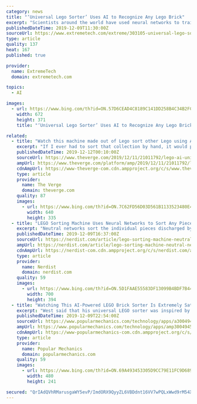 ```yaml
---
category: news
title: "‘Universal Lego Sorter’ Uses AI to Recognize Any Lego Brick"
excerpt: "Scientists around the world have used neural networks to train self-driving cars, diagnose disease, and search for exoplanets. Now, someone is finally leveraging this technology to do something useful: sorting Lego bricks. On YouTube, you can learn how one man created a Lego sorting machine using AI ... the Universal Lego Sorter can recognize ..."
publishedDateTime: 2019-12-09T11:30:00Z
sourceUrl: https://www.extremetech.com/extreme/303105-universal-lego-sorter-uses-ai-to-recognize-any-lego-brick
type: article
quality: 137
heat: 167
published: true

provider:
  name: ExtremeTech
  domain: extremetech.com

topics:
  - AI

images:
  - url: https://www.bing.com/th?id=ON.57D6CEAD4C8189C141DD258B4C34B2FC
    width: 672
    height: 371
    title: "‘Universal Lego Sorter’ Uses AI to Recognize Any Lego Brick"

related:
  - title: "Watch this machine made out of Lego sort other Lego using AI"
    excerpt: "If I ever had to sort that collection by hand, it would probably take me the better part of the next 20 years — but perhaps I could use this AI-powered Lego sorting machine that’s made in large part out of more than 10,000 Lego bricks (via ExtremeTech). Dubbed the “Universal Lego Sorting Machine” by its creator, Daniel West, it’s a ..."
    publishedDateTime: 2019-12-12T00:10:00Z
    sourceUrl: https://www.theverge.com/2019/12/11/21011792/lego-ai-universal-sorting-machine
    ampUrl: https://www.theverge.com/platform/amp/2019/12/11/21011792/lego-ai-universal-sorting-machine
    cdnAmpUrl: https://www-theverge-com.cdn.ampproject.org/c/s/www.theverge.com/platform/amp/2019/12/11/21011792/lego-ai-universal-sorting-machine
    type: article
    provider:
      name: The Verge
      domain: theverge.com
    quality: 87
    images:
      - url: https://www.bing.com/th?id=ON.7C62FD56D03D561B1133523480E48A1F
        width: 640
        height: 335
  - title: "LEGO Sorting Machine Uses Neural Networks to Sort Any Piece"
    excerpt: "Neutral networks sort the individual pieces discharged by the “vibration feeder.” The most astounding part of the universal LEGO sorter is its use of artificial intelligence, specifically machine learning, and even more specifically, convolutional neural networks. West describes in more detail how the neural networks work in the video below ..."
    publishedDateTime: 2019-12-09T16:37:00Z
    sourceUrl: https://nerdist.com/article/lego-sorting-machine-neutral-networks/
    ampUrl: https://nerdist.com/article/lego-sorting-machine-neutral-networks/?amp
    cdnAmpUrl: https://nerdist-com.cdn.ampproject.org/c/s/nerdist.com/article/lego-sorting-machine-neutral-networks/?amp
    type: article
    provider:
      name: Nerdist
      domain: nerdist.com
    quality: 59
    images:
      - url: https://www.bing.com/th?id=ON.5D1FAAE55583DF13099B4BDF7B446C02
        width: 700
        height: 394
  - title: "Watching This AI-Powered LEGO Brick Sorter Is Extremely Satisfying"
    excerpt: "West said that his universal LEGO sorter was inspired by two of these previous creations, including a 2011 model built by YouTuber Akiyuki Brick Channel, which was the first of these LEGO machines to sort a large number of pieces, and a 2017 machine that was the first to use AI to sort LEGO. For over two years, West has worked on his LEGO ..."
    publishedDateTime: 2019-12-09T22:54:00Z
    sourceUrl: https://www.popularmechanics.com/technology/apps/a30049454/ai-universal-lego-sorter/
    ampUrl: https://www.popularmechanics.com/technology/apps/amp30049454/ai-universal-lego-sorter/
    cdnAmpUrl: https://www-popularmechanics-com.cdn.ampproject.org/c/s/www.popularmechanics.com/technology/apps/amp30049454/ai-universal-lego-sorter/
    type: article
    provider:
      name: Popular Mechanics
      domain: popularmechanics.com
    quality: 59
    images:
      - url: https://www.bing.com/th?id=ON.69A493453305D9CC79E11FC9D689C98E
        width: 480
        height: 241

secured: "QrIAdQVhRMarusgaWY5evP/ImdORX9QyyZL6VBDdnt16VV7wPQLxWwd9rM54XBRYDM2tgjFVdR6hl2gvYINT9X9nLYtDYEpYSQTgh2GXWxzydnW0L8zxr16IQoJ+EAhBmjdqnefcj/WLAiz1sEtNtQvCpNDhE6VfuS42AA0bVtAqf+7zn5YoW3hVhhnJ0C9M0wHdKXIL6+axeJm9slK8iJFh6DY2Z4XDtpPysDFNcxBY1PQPgWrhfzP1rS1UDm5GILEUMp+I6jxppDWv4bf+cQ==;RK+nd10y5aV2OxySME67hA=="
---
```


